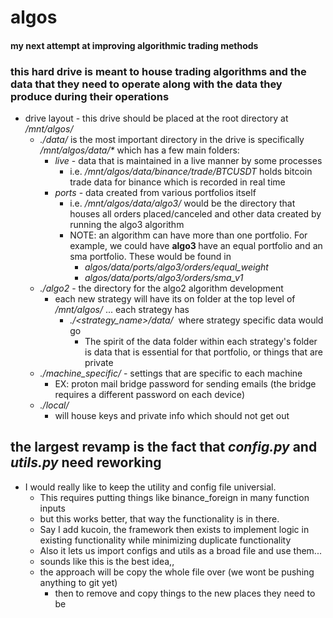 # algos
#### my next attempt at improving algorithmic trading methods


### this hard drive is meant to house trading algorithms and the data that they need to operate along with the data they produce during their operations

* drive layout - this drive should be placed at the root directory at <i> /mnt/algos/ </i>
  * <i> ./data/ </i>is the most important directory in the drive is specifically <i> /mnt/algos/data/* </i> which has a few main folders:
    * <i> live </i> -  data that is maintained in a live manner by some processes
      * i.e. <i> /mnt/algos/data/binance/trade/BTCUSDT </i> holds bitcoin trade data for binance which is recorded in real time
    * <i> ports </i> -  data created from various portfolios itself
      * i.e. <i> /mnt/algos/data/algo3/ </i> would be the directory that houses all orders placed/canceled and other data created by running the algo3 algorithm
      * NOTE: an algorithm can have more than one portfolio. For example, we could have <b> algo3 </b> have an equal portfolio and an sma portfolio. These would be found in
        * <i> algos/data/ports/algo3/orders/equal_weight </i>
        * <i> algos/data/ports/algo3/orders/sma_v1 </i>
  * <i> ./algo2 </i> - the directory for the algo2 algorithm development
    * each new strategy will have its on folder at the top level of <i> /mnt/algos/ </i>... each strategy has
      * <i> ./<strategy_name>/data/ </i> where strategy specific data would go
        * The spirit of the data folder within each strategy's folder is data that is essential for that portfolio, or things that are private
  * <i> ./machine_specific/ </i> - settings that are specific to each machine
    * EX: proton mail bridge password for sending emails (the bridge requires a different password on each device)
  * <i> ./local/ </i>
    * will house keys and private info which should not get out
  

## the largest revamp is the fact that <i> config.py </i> and <i> utils.py </i> need reworking
* I would really like to keep the utility and config file universial. 
  * This requires putting things like binance_foreign in many function inputs 
  * but this works better, that way the functionality is in there. 
  * Say I add kucoin, the framework then exists to implement logic in existing functionality while minimizing duplicate functionality 
  * Also it lets us import configs and utils as a broad file and use them... 
  * sounds like this is the best idea,, 
  * the approach will be copy the whole file over (we wont be pushing anything to git yet) 
    * then to remove and copy things to the new places they need to be 
    
